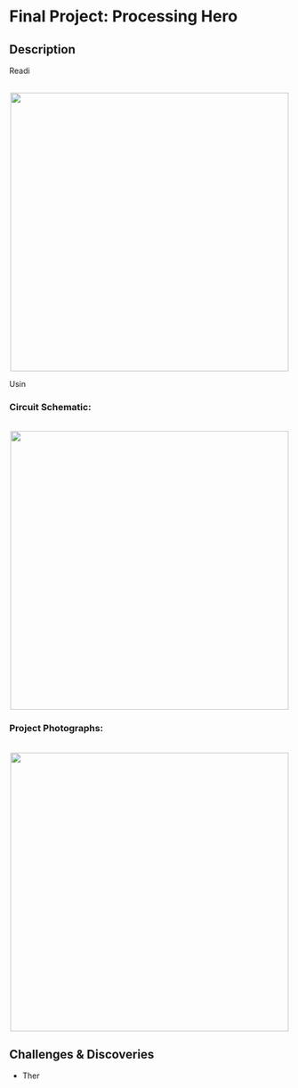 # Final Project: Processing Hero

## Description
Readi
<p align="center">
  <br>
  <img width="500" src="https://github.com/mike-leo-k/intro-to-im/blob/master/">
</p>

Usin

### Circuit Schematic:

<p align="center">
  <br>
  <img width="500" src="https://github.com/mike-leo-k/intro-to-im/blob/master/">
</p>

### Project Photographs:

<p align="center">
  <br>
  <img width="500" src="https://github.com/mike-leo-k/intro-to-im/blob/master/">
</p>

## Challenges & Discoveries
* Ther
